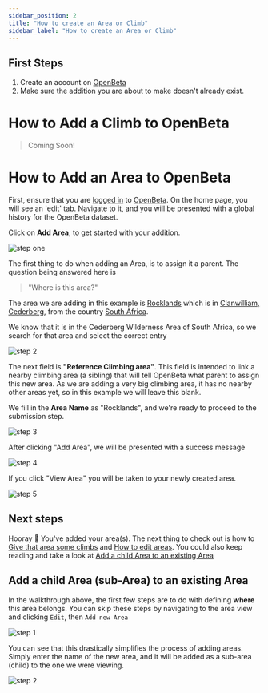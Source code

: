 ```yaml
---
sidebar_position: 2
title: "How to create an Area or Climb"
sidebar_label: "How to create an Area or Climb"
---
```


## First Steps

1. Create an account on [OpenBeta](https://openbeta.io)
1. Make sure the addition you are about to make doesn't already exist.

# How to Add a Climb to OpenBeta

> Coming Soon!

# How to Add an Area to OpenBeta

First, ensure that you are [logged in](./introduction#create-an-account) to [OpenBeta](https://openbeta.io). On the home page, you will see an 'edit' tab. Navigate to it, and you will be presented with a global history for the OpenBeta dataset.

Click on **Add Area**, to get started with your addition.

![step one](/img/tutorial/opentacos/add-area-step-1.png)

The first thing to do when adding an Area, is to assign it a parent. The question being answered here is

> "Where is this area?"

The area we are adding in this example is [Rocklands](https://en.wikipedia.org/wiki/Rocklands,_South_Africa) which is in [Clanwilliam, Cederberg](https://www.cederberg.com/), from the country [South Africa](https://en.wikipedia.org/wiki/South_Africa).

We know that it is in the Cederberg Wilderness Area of South Africa, so we search for that area and select the correct entry

![step 2](/img/tutorial/opentacos/add-area-step-2.png)

The next field is **"Reference Climbing area"**. This field is intended to link a nearby climbing area (a sibling) that will tell OpenBeta what parent to assign this new area. As we are adding a very big climbing area, it has no nearby other areas yet, so in this example we will leave this blank.

We fill in the **Area Name** as "Rocklands", and we're ready to proceed to the submission step.

![step 3](/img/tutorial/opentacos/add-area-step-3.png)

After clicking "Add Area", we will be presented with a success message

![step 4](/img/tutorial/opentacos/add-area-step-4.png)

If you click "View Area" you will be taken to your newly created area.

![step 5](/img/tutorial/opentacos/add-area-step-5.png)

## Next steps

Hooray 🎉 You've added your area(s). The next thing to check out is how to [Give that area some climbs](#how-to-add-a-climb-to-openbeta) and [How to edit areas](./edit#how-to-edit-areas). You could also keep reading and take a look at [Add a child Area to an existing Area](#add-a-child-area-sub-area-to-an-existing-area)

## Add a child Area (sub-Area) to an existing Area

In the walkthrough above, the first few steps are to do with defining **where** this area belongs. You can skip these steps by navigating to the area view and clicking `Edit`, then `Add new Area`

![step 1](/img/tutorial/opentacos/add-child-area-step-1.png)

You can see that this drastically simplifies the process of adding areas. Simply enter the name of the new area, and it will be added as a sub-area (child) to the one we were viewing.

![step 2](/img/tutorial/opentacos/add-child-area-step-2.png)
